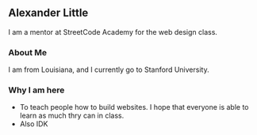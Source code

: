 ## Alexander Little

I am a mentor at StreetCode Academy for the web design class.

### About Me

I am from Louisiana, and I currently go to Stanford University. 

### Why I am here
* To teach people how to build websites. I hope that everyone is able to learn as much thry can in class.
* Also IDK

